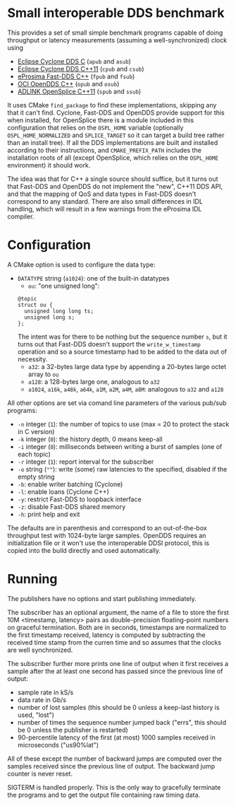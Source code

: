 # Small interoperable DDS benchmark

This provides a set of small simple benchmark programs capable of doing throughput or latency measurements (assuming a well-synchronized) clock using

* [Eclipse Cyclone DDS C](https://github.com/eclipse-cyclonedds/cyclonedds) (`apub` and `asub`)
* [Eclipse Cyclone DDS C++11](https://github.com/eclipse-cyclonedds/cyclonedds-cxx) (`cpub` and `csub`)
* [eProsima Fast-DDS C++](https://github.com/eProsima/Fast-DDS) (`fpub` and `fsub`)
* [OCI OpenDDS C++](https://opendds.org) (`opub` and `osub`)
* [ADLINK OpenSplice C++11](https://github.com/ADLINK-IST/opensplice) (`spub` and `ssub`)

It uses CMake `find_package` to find these implementations, skipping any that it can't find. Cyclone, Fast-DDS and OpenDDS provide support for this when installed, for OpenSplice there is a module included in this configuration that relies on the `OSPL_HOME` variable (optionally `OSPL_HOME_NORMALIZED` and `SPLICE_TARGET` so it can target a build tree rather than an install tree). If all the DDS implementations are built and installed according to their instructions, and `CMAKE_PREFIX_PATH` includes the installation roots of all (except OpenSplice, which relies on the `OSPL_HOME` environment) it should work.

The idea was that for C++ a single source should suffice, but it turns out that Fast-DDS and OpenDDS do not implement the "new", C++11 DDS API, and that the mapping of QoS and data types in Fast-DDS doesn't correspond to any standard. There are also small differences in IDL handling, which will result in a few warnings from the eProsima IDL compiler.

# Configuration

A CMake option is used to configure the data type:

* `DATATYPE` string (`a1024`): one of the built-in datatypes
  * `ou`: "one unsigned long":
  ```
  @topic
  struct ou {
    unsigned long long ts;
    unsigned long s;
  };
  ```
  The intent was for there to be nothing but the sequence number `s`, but it turns out that Fast-DDS doesn't support the `write_w_timestamp` operation and so a source timestamp had to be added to the data out of necessity.
  * `a32`: a 32-bytes large data type by appending a 20-bytes large octet array to `ou`
  * `a128`: a 128-bytes large one, analogous to `a32`
  * `a1024`, `a16k`, `a48k`, `a64k`, `a1M`, `a2M`, `a4M`, `a8M`: analogous to `a32` and `a128`

All other options are set via comand line parameters of the various pub/sub programs:

* `-n` integer (`1`): the number of topics to use (max = 20 to protect the stack in C version)
* `-k` integer (`0`): the history depth, 0 means keep-all
* `-i` integer (`0`): milliseconds between writing a burst of samples (one of each topic)
* `-r` integer (`1`): report interval for the subscriber
* `-o` string (`""`): write (some) raw latencies to the specified, disabled if the empty string
* `-b`: enable writer batching (Cyclone)
* `-l`: enable loans (Cyclone C++)
* `-y`: restrict Fast-DDS to loopback interface
* `-z`: disable Fast-DDS shared memory
* `-h`: print help and exit

The defaults are in parenthesis and correspond to an out-of-the-box throughput test with 1024-byte large samples. OpenDDS requires an initialization file or it won't use the interoperable DDSI protocol, this is copied into the build directly and used automatically.

# Running

The publishers have no options and start publishing immediately.

The subscriber has an optional argument, the name of a file to store the first 10M <timestamp, latency> pairs as double-precision floating-point numbers on graceful termination. Both are in seconds, timestamps are normalized to the first timestamp received, latency is computed by subtracting the received time stamp from the curren time and so assumes that the clocks are well synchronized.

The subscriber further more prints one line of output when it first receives a sample after the at least one second has passed since the previous line of output:

* sample rate in kS/s
* data rate in Gb/s
* number of lost samples (this should be 0 unless a keep-last history is used, "lost")
* number of times the sequence number jumped back ("errs", this should be 0 unless the publisher is restarted)
* 90-percentile latency of the first (at most) 1000 samples received in microseconds ("us90%lat")

All of these except the number of backward jumps are computed over the samples received since the previous line of output. The backward jump counter is never reset.

SIGTERM is handled properly. This is the only way to gracefully terminate the programs and to get the output file containing raw timing data.
